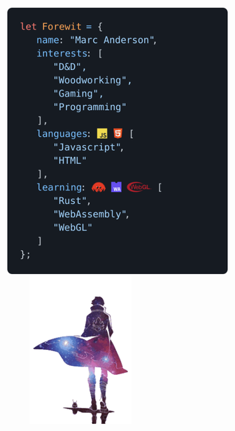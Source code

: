 <a href="rpc.ac"><img src="rendered.svg"></a>&nbsp;&nbsp;&nbsp;&nbsp;&nbsp;&nbsp;&nbsp;&nbsp;&nbsp;&nbsp;&nbsp;&nbsp;&nbsp;<a href="#"><img height="338" src="gm-unscreen.gif"/></a>
